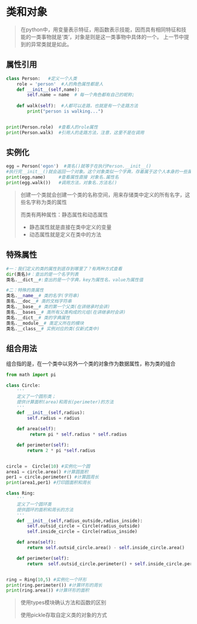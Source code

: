 # 类和对象

> 在python中，用变量表示特征，用函数表示技能，因而具有相同特征和技能的一类事物就是‘类’，对象是则是这一类事物中具体的一个。 上一节中提到的异常类就是如此。 

## 属性引用

```python
class Person:   #定义一个人类
    role = 'person'  #人的角色属性都是人
    def __init__(self,name):
        self.name = name  # 每一个角色都有自己的昵称;
        
    def walk(self):  #人都可以走路，也就是有一个走路方法
        print("person is walking...")


print(Person.role)  #查看人的role属性
print(Person.walk)  #引用人的走路方法，注意，这里不是在调用
```

## 实例化

```python
egg = Person('egon')  #类名()就等于在执行Person.__init__()
#执行完__init__()就会返回一个对象。这个对象类似一个字典，存着属于这个人本身的一些属性和方法。
print(egg.name)     #查看属性直接 对象名.属性名
print(egg.walk())   #调用方法，对象名.方法名()
```

> 创建一个类就会创建一个类的名称空间，用来存储类中定义的所有名字，这些名字称为类的属性
>
> 而类有两种属性：静态属性和动态属性
>
> - 静态属性就是直接在类中定义的变量
> - 动态属性就是定义在类中的方法



## 特殊属性

```python
#一：我们定义的类的属性到底存到哪里了？有两种方式查看
dir(类名)#：查出的是一个名字列表
类名.__dict__#:查出的是一个字典，key为属性名，value为属性值

#二：特殊的类属性
类名.__name__# 类的名字(字符串)
类名.__doc__# 类的文档字符串
类名.__base__# 类的第一个父类(在讲继承时会讲)
类名.__bases__# 类所有父类构成的元组(在讲继承时会讲)
类名.__dict__# 类的字典属性
类名.__module__# 类定义所在的模块
类名.__class__# 实例对应的类(仅新式类中)
```

## 组合用法

组合指的是，在一个类中以另外一个类的对象作为数据属性，称为类的组合

```python
from math import pi

class Circle:
    '''
    定义了一个圆形类；
    提供计算面积(area)和周长(perimeter)的方法
    '''
    def __init__(self,radius):
        self.radius = radius

    def area(self):
         return pi * self.radius * self.radius

    def perimeter(self):
        return 2 * pi *self.radius


circle =  Circle(10) #实例化一个圆
area1 = circle.area() #计算圆面积
per1 = circle.perimeter() #计算圆周长
print(area1,per1) #打印圆面积和周长

class Ring:
    '''
    定义了一个圆环类
    提供圆环的面积和周长的方法
    '''
    def __init__(self,radius_outside,radius_inside):
        self.outsid_circle = Circle(radius_outside)
        self.inside_circle = Circle(radius_inside)

    def area(self):
        return self.outsid_circle.area() - self.inside_circle.area()

    def perimeter(self):
        return  self.outsid_circle.perimeter() + self.inside_circle.perimeter()


ring = Ring(10,5) #实例化一个环形
print(ring.perimeter()) #计算环形的周长
print(ring.area()) #计算环形的面积
```

> 使用types模块确认方法和函数的区别
>
> 使用pickle存取自定义类的对象的方式



